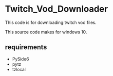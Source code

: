 # Twitch_Vod_Downloader
This code is for downloading twitch vod files.

This source code makes for windows 10. 

## requirements
* PySide6
* pytz
* tzlocal

